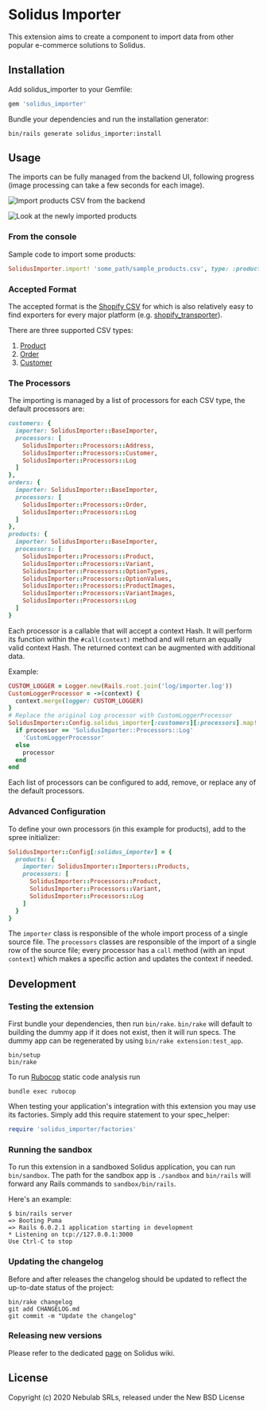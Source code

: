 # Solidus Importer

This extension aims to create a component to import data from other popular
e-commerce solutions to Solidus.

## Installation

Add solidus_importer to your Gemfile:

```ruby
gem 'solidus_importer'
```

Bundle your dependencies and run the installation generator:

```shell
bin/rails generate solidus_importer:install
```

## Usage

The imports can be fully managed from the backend UI, following progress (image processing can take a few seconds for each image).

![Import products CSV from the backend](.readme/import-products-1.gif)

![Look at the newly imported products](.readme/import-products-2.gif)

### From the console

Sample code to import some products:

```ruby
SolidusImporter.import! 'some_path/sample_products.csv', type: :products
```

### Accepted Format

The accepted format is the [Shopify CSV](https://help.shopify.com/en/manual/products/import-export/using-csv) for which is also relatively easy to find exporters for every major platform (e.g. [shopify_transporter](https://github.com/Shopify/shopify_transporter)).

There are three supported CSV types:

1. [Product](https://help.shopify.com/en/manual/migrating-to-shopify/transporter-app/csv-products)
2. [Order](https://help.shopify.com/en/manual/migrating-to-shopify/transporter-app/csv-orders)
3. [Customer](https://help.shopify.com/en/manual/migrating-to-shopify/transporter-app/csv-customers)

### The Processors

The importing is managed by a list of processors for each CSV type, the default processors are:

```rb
customers: {
  importer: SolidusImporter::BaseImporter,
  processors: [
    SolidusImporter::Processors::Address,
    SolidusImporter::Processors::Customer,
    SolidusImporter::Processors::Log
  ]
},
orders: {
  importer: SolidusImporter::BaseImporter,
  processors: [
    SolidusImporter::Processors::Order,
    SolidusImporter::Processors::Log
  ]
},
products: {
  importer: SolidusImporter::BaseImporter,
  processors: [
    SolidusImporter::Processors::Product,
    SolidusImporter::Processors::Variant,
    SolidusImporter::Processors::OptionTypes,
    SolidusImporter::Processors::OptionValues,
    SolidusImporter::Processors::ProductImages,
    SolidusImporter::Processors::VariantImages,
    SolidusImporter::Processors::Log
  ]
}
```

Each processor is a callable that will accept a context Hash. It will perform its function within the `#call(context)` method and will return an equally valid context Hash. The returned context can be augmented with additional data.

Example:

```rb
CUSTOM_LOGGER = Logger.new(Rails.root.join('log/importer.log'))
CustomLoggerProcessor = ->(context) {
  context.merge(logger: CUSTOM_LOGGER)
}
# Replace the original Log processor with CustomLoggerProcessor
SolidusImporter::Config.solidus_importer[:customers][:processors].map! do |processor|
  if processor == 'SolidusImporter::Processors::Log'
    'CustomLoggerProcessor'
  else
    processor
  end
end
```

Each list of processors can be configured to add, remove, or replace any of the default processors.

### Advanced Configuration

To define your own processors (in this example for products), add to the spree
initializer:

```ruby
SolidusImporter::Config[:solidus_importer] = {
  products: {
    importer: SolidusImporter::Importers::Products,
    processors: [
      SolidusImporter::Processors::Product,
      SolidusImporter::Processors::Variant,
      SolidusImporter::Processors::Log
    ]
  }
}
```

The `importer` class is responsible of the whole import process of a single
source file. The `processors` classes are responsible of the import of a single
row of the source file; every processor has a `call` method (with an input
`context`) which makes a specific action and updates the context if needed.

## Development

### Testing the extension

First bundle your dependencies, then run `bin/rake`. `bin/rake` will default to building the dummy
app if it does not exist, then it will run specs. The dummy app can be regenerated by using
`bin/rake extension:test_app`.

```shell
bin/setup
bin/rake
```

To run [Rubocop](https://github.com/bbatsov/rubocop) static code analysis run

```shell
bundle exec rubocop
```

When testing your application's integration with this extension you may use its factories.
Simply add this require statement to your spec_helper:

```ruby
require 'solidus_importer/factories'

```

### Running the sandbox

To run this extension in a sandboxed Solidus application, you can run `bin/sandbox`. The path for
the sandbox app is `./sandbox` and `bin/rails` will forward any Rails commands to
`sandbox/bin/rails`.

Here's an example:

```shell
$ bin/rails server
=> Booting Puma
=> Rails 6.0.2.1 application starting in development
* Listening on tcp://127.0.0.1:3000
Use Ctrl-C to stop
```

### Updating the changelog

Before and after releases the changelog should be updated to reflect the up-to-date status of
the project:

```shell
bin/rake changelog
git add CHANGELOG.md
git commit -m "Update the changelog"
```

### Releasing new versions

Please refer to the dedicated [page](https://github.com/solidusio/solidus/wiki/How-to-release-extensions) on Solidus wiki.

## License

Copyright (c) 2020 Nebulab SRLs, released under the New BSD License
